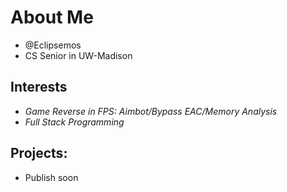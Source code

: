 # About Me
- @Eclipsemos
- CS Senior in UW-Madison
## Interests
- *Game Reverse in FPS: Aimbot/Bypass EAC/Memory Analysis*
- *Full Stack Programming*
## Projects:
- Publish soon
<!---
Eclipsemos/Eclipsemos is a ✨ special ✨ repository because its `README.md` (this file) appears on your GitHub profile.
You can click the Preview link to take a look at your changes.
--->
